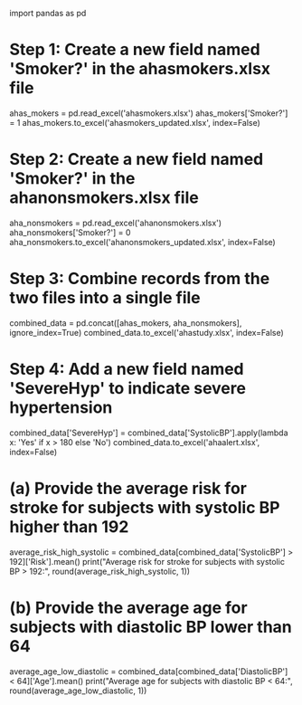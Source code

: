 import pandas as pd

# Step 1: Create a new field named 'Smoker?' in the ahasmokers.xlsx file
ahas_mokers = pd.read_excel('ahasmokers.xlsx')
ahas_mokers['Smoker?'] = 1
ahas_mokers.to_excel('ahasmokers_updated.xlsx', index=False)

# Step 2: Create a new field named 'Smoker?' in the ahanonsmokers.xlsx file
aha_nonsmokers = pd.read_excel('ahanonsmokers.xlsx')
aha_nonsmokers['Smoker?'] = 0
aha_nonsmokers.to_excel('ahanonsmokers_updated.xlsx', index=False)

# Step 3: Combine records from the two files into a single file
combined_data = pd.concat([ahas_mokers, aha_nonsmokers], ignore_index=True)
combined_data.to_excel('ahastudy.xlsx', index=False)

# Step 4: Add a new field named 'SevereHyp' to indicate severe hypertension
combined_data['SevereHyp'] = combined_data['SystolicBP'].apply(lambda x: 'Yes' if x > 180 else 'No')
combined_data.to_excel('ahaalert.xlsx', index=False)

# (a) Provide the average risk for stroke for subjects with systolic BP higher than 192
average_risk_high_systolic = combined_data[combined_data['SystolicBP'] > 192]['Risk'].mean()
print("Average risk for stroke for subjects with systolic BP > 192:", round(average_risk_high_systolic, 1))

# (b) Provide the average age for subjects with diastolic BP lower than 64
average_age_low_diastolic = combined_data[combined_data['DiastolicBP'] < 64]['Age'].mean()
print("Average age for subjects with diastolic BP < 64:", round(average_age_low_diastolic, 1))
